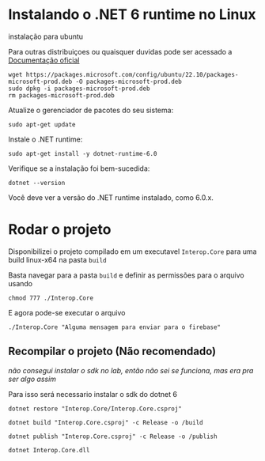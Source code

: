 # Instalando o .NET 6 runtime no Linux

instalação para ubuntu

Para outras distribuiçoes ou quaisquer duvidas pode ser acessado a [Documentação oficial](https://learn.microsoft.com/pt-br/dotnet/core/install/linux)



```
wget https://packages.microsoft.com/config/ubuntu/22.10/packages-microsoft-prod.deb -O packages-microsoft-prod.deb
sudo dpkg -i packages-microsoft-prod.deb
rm packages-microsoft-prod.deb
```

Atualize o gerenciador de pacotes do seu sistema:


```
sudo apt-get update
```

Instale o .NET runtime:

```
sudo apt-get install -y dotnet-runtime-6.0
```

Verifique se a instalação foi bem-sucedida:

```
dotnet --version
```

Você deve ver a versão do .NET runtime instalado, como 6.0.x.


# Rodar o projeto

Disponibilizei o projeto compilado em um executavel ``Interop.Core`` para uma build linux-x64 na pasta ``build``

Basta navegar para a pasta ``build`` e definir as permissões para o arquivo usando 
```
chmod 777 ./Interop.Core
```

E agora pode-se executar o arquivo
```
./Interop.Core "Alguma mensagem para enviar para o firebase"
```

## Recompilar o projeto (Não recomendado)
*não consegui instalar o sdk no lab, então não sei se funciona, mas era pra ser algo assim*

Para isso será necessario instalar o sdk do dotnet 6

```
dotnet restore "Interop.Core/Interop.Core.csproj"
```
```
dotnet build "Interop.Core.csproj" -c Release -o /build
```
```
dotnet publish "Interop.Core.csproj" -c Release -o /publish
```
```
dotnet Interop.Core.dll
```